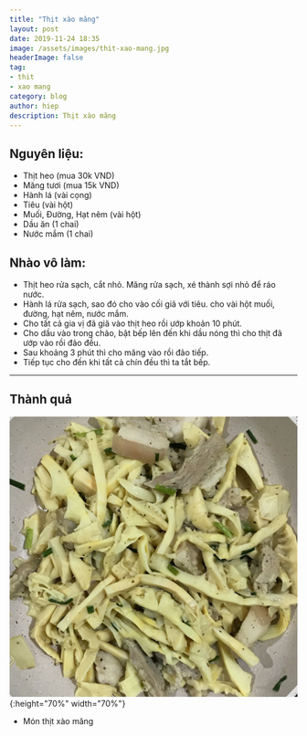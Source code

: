 ```yaml
---
title: "Thịt xào măng"
layout: post
date: 2019-11-24 18:35
image: /assets/images/thit-xao-mang.jpg
headerImage: false
tag:
- thit
- xao mang
category: blog
author: hiep
description: Thịt xào măng
---
```


## Nguyên liệu:
- Thịt heo (mua 30k VND)
- Măng tươi (mua 15k VND)
- Hành lá (vài cọng)
- Tiêu (vài hột)
- Muối, Đường, Hạt nêm (vài hột)
- Dầu ăn (1 chai)
- Nước mắm (1 chai)

## Nhào vô làm:

- Thịt heo rửa sạch, cắt nhỏ. Măng rửa sạch, xé thành sợi nhỏ để ráo nước.
- Hành lá rửa sạch, sao đó cho vào cối giã với tiêu. cho vài hột muối, đường, hạt nêm, nước mắm.
- Cho tất cả gia vị đã giã vào thịt heo rồi ướp khoản 10 phút.
- Cho dầu vào trong chảo, bật bếp lên đến khi dầu nóng thì cho thịt đã ướp vào rồi đảo đều.
- Sau khoảng 3 phút thì cho măng vào rồi đảo tiếp.
- Tiếp tục cho đến khi tất cả chín đều thì ta tắt bếp.

---

## Thành quả

![Thịt xào măng](/assets/images/thit-xao-mang.jpg){:height="70%" width="70%"}
 * Món thịt xào măng
